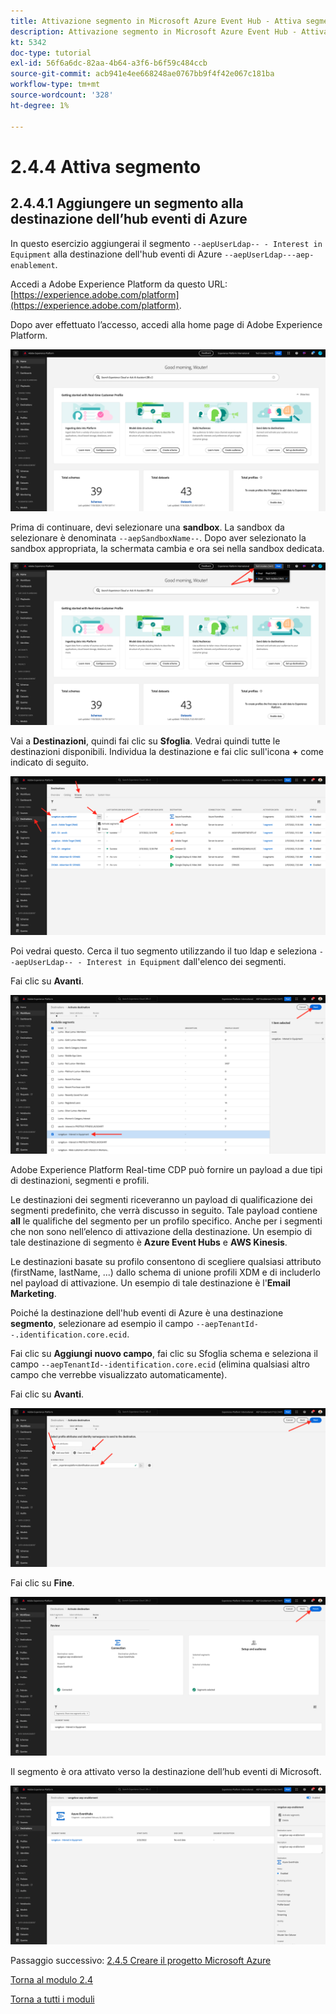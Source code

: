 ```yaml
---
title: Attivazione segmento in Microsoft Azure Event Hub - Attiva segmento
description: Attivazione segmento in Microsoft Azure Event Hub - Attiva segmento
kt: 5342
doc-type: tutorial
exl-id: 56f6a6dc-82aa-4b64-a3f6-b6f59c484ccb
source-git-commit: acb941e4ee668248ae0767bb9f4f42e067c181ba
workflow-type: tm+mt
source-wordcount: '328'
ht-degree: 1%

---
```


# 2.4.4 Attiva segmento

## 2.4.4.1 Aggiungere un segmento alla destinazione dell’hub eventi di Azure

In questo esercizio aggiungerai il segmento `--aepUserLdap-- - Interest in Equipment` alla destinazione dell&#39;hub eventi di Azure `--aepUserLdap---aep-enablement`.

Accedi a Adobe Experience Platform da questo URL: [https://experience.adobe.com/platform](https://experience.adobe.com/platform).

Dopo aver effettuato l’accesso, accedi alla home page di Adobe Experience Platform.

![Acquisizione dei dati](./../../../modules/datacollection/module1.2/images/home.png)

Prima di continuare, devi selezionare una **sandbox**. La sandbox da selezionare è denominata ``--aepSandboxName--``. Dopo aver selezionato la sandbox appropriata, la schermata cambia e ora sei nella sandbox dedicata.

![Acquisizione dei dati](./../../../modules/datacollection/module1.2/images/sb1.png)

Vai a **Destinazioni**, quindi fai clic su **Sfoglia**. Vedrai quindi tutte le destinazioni disponibili. Individua la destinazione e fai clic sull&#39;icona **+** come indicato di seguito.

![5-01-select-destination.png](./images/5-01-select-destination.png)

Poi vedrai questo. Cerca il tuo segmento utilizzando il tuo ldap e seleziona `--aepUserLdap-- - Interest in Equipment` dall&#39;elenco dei segmenti.

Fai clic su **Avanti**.

![5-04-select-segment.png](./images/5-04-select-segment.png)

Adobe Experience Platform Real-time CDP può fornire un payload a due tipi di destinazioni, segmenti e profili.

Le destinazioni dei segmenti riceveranno un payload di qualificazione dei segmenti predefinito, che verrà discusso in seguito. Tale payload contiene **all** le qualifiche del segmento per un profilo specifico. Anche per i segmenti che non sono nell’elenco di attivazione della destinazione. Un esempio di tale destinazione di segmento è **Azure Event Hubs** e **AWS Kinesis**.

Le destinazioni basate su profilo consentono di scegliere qualsiasi attributo (firstName, lastName, ...) dallo schema di unione profili XDM e di includerlo nel payload di attivazione. Un esempio di tale destinazione è l&#39;**Email Marketing**.

Poiché la destinazione dell&#39;hub eventi di Azure è una destinazione **segmento**, selezionare ad esempio il campo `--aepTenantId--.identification.core.ecid`.

Fai clic su **Aggiungi nuovo campo**, fai clic su Sfoglia schema e seleziona il campo `--aepTenantId--identification.core.ecid` (elimina qualsiasi altro campo che verrebbe visualizzato automaticamente).

Fai clic su **Avanti**.

![5-05-select-attributes.png](./images/5-05-select-attributes.png)

Fai clic su **Fine**.

![5-06-destination-finish.png](./images/5-06-destination-finish.png)

Il segmento è ora attivato verso la destinazione dell’hub eventi di Microsoft.

![5-07-destination-segment-ADDED.png](./images/5-07-destination-segment-added.png)

Passaggio successivo: [2.4.5 Creare il progetto Microsoft Azure](./ex5.md)

[Torna al modulo 2.4](./segment-activation-microsoft-azure-eventhub.md)

[Torna a tutti i moduli](./../../../overview.md)
